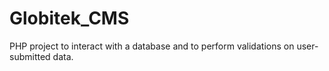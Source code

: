 # Globitek_CMS
PHP project to interact with a database and to perform validations on user-submitted data.

